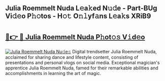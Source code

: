 ## Julia Roemmelt Nuda L𝚎a𝚔ed N𝚞𝚍e - Part-BUg Vi𝚍𝚎o P𝚑𝚘tos - H𝚘𝚝 O𝚗𝚕yf𝚊ns L𝚎a𝚔s XRiB9

# <h2><a href="http://kfaclc.oniu.top/?m=Julia+Roemmelt+Nuda">🔗👉 🔴 Julia Roemmelt Nuda P𝚑ot𝚘𝚜 V𝚒d𝚎o</a></h2>

[![Julia Roemmelt Nuda Nu𝚍e𝚜](https://i.imgur.com/0qMVB7G.gif)](http://kfaclc.oniu.top/?m=Julia+Roemmelt+Nuda)
Digital trendsetter Julia Roemmelt Nuda, acclaimed for sharing dance and lifestyle content, consisting of presentations and personal vlogs on social media. Exceptional magician's apprentice Julia Roemmelt Nuda, famed for their remarkable abilities and accomplishments in learning the art of magic.  
